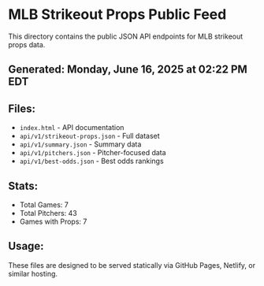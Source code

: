 # MLB Strikeout Props Public Feed

This directory contains the public JSON API endpoints for MLB strikeout props data.

## Generated: Monday, June 16, 2025 at 02:22 PM EDT

## Files:
- `index.html` - API documentation
- `api/v1/strikeout-props.json` - Full dataset
- `api/v1/summary.json` - Summary data
- `api/v1/pitchers.json` - Pitcher-focused data  
- `api/v1/best-odds.json` - Best odds rankings

## Stats:
- Total Games: 7
- Total Pitchers: 43
- Games with Props: 7

## Usage:
These files are designed to be served statically via GitHub Pages, Netlify, or similar hosting.
